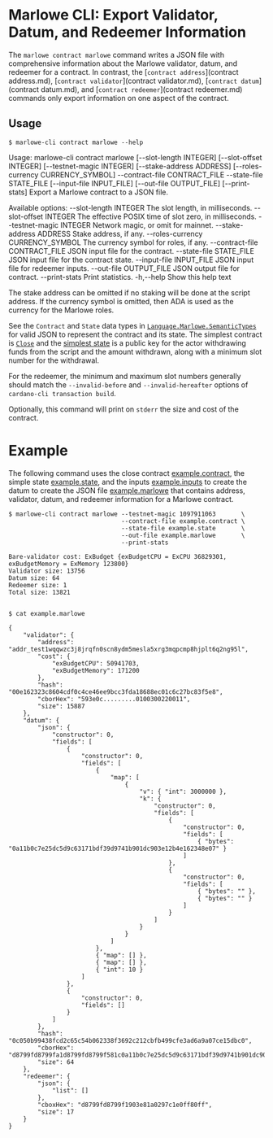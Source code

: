 # Marlowe CLI: Export Validator, Datum, and Redeemer Information

The `marlowe contract marlowe` command writes a JSON file with comprehensive information about the Marlowe validator, datum, and redeemer for a contract. In contrast, the [`contract address`](contract address.md), [`contract validator`](contract validator.md), [`contract datum`](contract datum.md), and [`contract redeemer`](contract redeemer.md) commands only export information on one aspect of the contract.


## Usage

    $ marlowe-cli contract marlowe --help
    
Usage: marlowe-cli contract marlowe [--slot-length INTEGER]
                                    [--slot-offset INTEGER]
                                    [--testnet-magic INTEGER]
                                    [--stake-address ADDRESS]
                                    [--roles-currency CURRENCY_SYMBOL]
                                    --contract-file CONTRACT_FILE
                                    --state-file STATE_FILE
                                    [--input-file INPUT_FILE]
                                    [--out-file OUTPUT_FILE] [--print-stats]
  Export a Marlowe contract to a JSON file.

Available options:
  --slot-length INTEGER             The slot length, in milliseconds.
  --slot-offset INTEGER             The effective POSIX time of slot zero, in milliseconds.
  --testnet-magic INTEGER           Network magic, or omit for mainnet.
  --stake-address ADDRESS           Stake address, if any.
  --roles-currency CURRENCY_SYMBOL  The currency symbol for roles, if any.
  --contract-file CONTRACT_FILE     JSON input file for the contract.
  --state-file STATE_FILE           JSON input file for the contract state.
  --input-file INPUT_FILE           JSON input file for redeemer inputs.
  --out-file OUTPUT_FILE            JSON output file for contract.
  --print-stats                     Print statistics.
  -h,--help                         Show this help text

The stake address can be omitted if no staking will be done at the script address. If the currency symbol is omitted, then ADA is used as the currency for the Marlowe roles.

See the `Contract` and `State` data types in [`Language.Marlowe.SemanticTypes`](../src/Language/Marlowe/SemanticsTypes.hs) for valid JSON to represent the contract and its state. The simplest contract is [`Close`](example.contract) and the [simplest state](example.state) is a public key for the actor withdrawing funds from the script and the amount withdrawn, along with a minimum slot number for the withdrawal.

For the redeemer, the minimum and maximum slot numbers generally should match the `--invalid-before` and `--invalid-hereafter` options of `cardano-cli transaction build`.

Optionally, this command will print on `stderr` the size and cost of the contract.


# Example

The following command uses the close contract [example.contract](example.contract), the simple state [example.state](example.state), and the inputs [example.inputs](example.inputs) to create the datum to create the JSON file [example.marlowe](example.marlowe) that contains address, validator, datum, and redeemer information for a Marlowe contract.

    $ marlowe-cli contract marlowe --testnet-magic 1097911063       \
                                   --contract-file example.contract \
                                   --state-file example.state       \
                                   --out-file example.marlowe       \
                                   --print-stats
    
    Bare-validator cost: ExBudget {exBudgetCPU = ExCPU 36829301, exBudgetMemory = ExMemory 123800}
    Validator size: 13756
    Datum size: 64
    Redeemer size: 1
    Total size: 13821
    
    
    $ cat example.marlowe
    
    {
        "validator": {
            "address": "addr_test1wqqwzc3j8jrqfn0scn8ydm5mesla5xrg3mqpcmp8hjplt6q2ng95l",
            "cost": {
                "exBudgetCPU": 50941703,
                "exBudgetMemory": 171200
            },
            "hash": "00e162323c8604cdf0c4ce46ee9bcc3fda18688ec01c6c27bc83f5e8",
            "cborHex": "593e0c.........0100300220011",
            "size": 15887
        },
        "datum": {
            "json": {
                "constructor": 0,
                "fields": [
                    {
                        "constructor": 0,
                        "fields": [
                            {
                                "map": [
                                    {
                                        "v": { "int": 3000000 },
                                        "k": {
                                            "constructor": 0,
                                            "fields": [
                                                {
                                                    "constructor": 0,
                                                    "fields": [
                                                        { "bytes": "0a11b0c7e25dc5d9c63171bdf39d9741b901dc903e12b4e162348e07" }
                                                    ]
                                                },
                                                {
                                                    "constructor": 0,
                                                    "fields": [
                                                        { "bytes": "" },
                                                        { "bytes": "" }
                                                    ]
                                                }
                                            ]
                                        }
                                    }
                                ]
                            },
                            { "map": [] },
                            { "map": [] },
                            { "int": 10 }
                        ]
                    },
                    {
                        "constructor": 0,
                        "fields": []
                    }
                ]
            },
            "hash": "0c050b99438fcd2c65c54b062338f3692c212cbfb499cfe3ad6a9a07ce15dbc0",
            "cborHex": "d8799fd8799fa1d8799fd8799f581c0a11b0c7e25dc5d9c63171bdf39d9741b901dc903e12b4e162348e07ffd8799f4040ffff1a002dc6c0a0a00affd87980ff",
            "size": 64
        },
        "redeemer": {
            "json": {
                "list": []
            },
            "cboxHex": "d8799fd8799f1903e81a0297c1e0ff80ff",
            "size": 17
        }
    }
